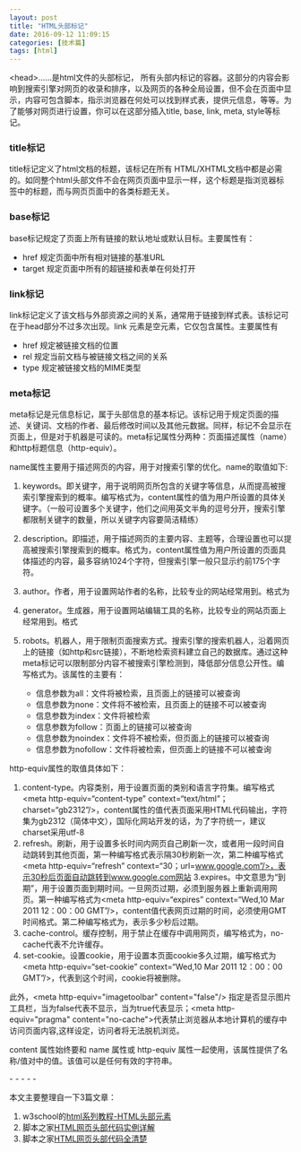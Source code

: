 ```yaml
---
layout: post
title: "HTML头部标记"
date: 2016-09-12 11:09:15
categories: [技术篇]
tags: [html]
---
```

\<head>......</head>是html文件的头部标记， 所有头部内标记的容器。这部分的内容会影响到搜索引擎对网页的收录和排序，以及网页的各种全局设置，但不会在页面中显示，内容可包含脚本，指示浏览器在何处可以找到样式表，提供元信息，等等。为了能够对网页进行设置，你可以在这部分插入title, base, link, meta, style等标记。
 
### title标记
title标记定义了html文档的标题，该标记在所有 HTML/XHTML文档中都是必需的。如同整个html头部文件不会在网页页面中显示一样，这个标题是指浏览器标签中的标题，而与网页页面中的各类标题无关。

### base标记
base标记规定了页面上所有链接的默认地址或默认目标。主要属性有：

* href 规定页面中所有相对链接的基准URL
* target 规定页面中所有的超链接和表单在何处打开


### link标记
link标记定义了该文档与外部资源之间的关系，通常用于链接到样式表。该标记可在于head部分不过多次出现。link 元素是空元素，它仅包含属性。主要属性有

* href 规定被链接文档的位置
* rel 规定当前文档与被链接文档之间的关系
* type 规定被链接文档的MIME类型

### meta标记
meta标记是元信息标记，属于头部信息的基本标记。该标记用于规定页面的描述、关键词、文档的作者、最后修改时间以及其他元数据。同样，标记不会显示在页面上，但是对于机器是可读的。meta标记属性分两种：页面描述属性（name）和http标题信息（http-equiv）。

name属性主要用于描述网页的内容，用于对搜索引擎的优化。name的取值如下:

1. keywords。即关键字，用于说明网页所包含的关键字等信息，从而提高被搜索引擎搜索到的概率。编写格式为<meta name="keywords" content =“关键字”/>，content属性的值为用户所设置的具体关键字。（一般可设置多个关键字，他们之间用英文半角的逗号分开，搜索引擎都限制关键字的数量，所以关键字内容要简洁精练）
2. description。即描述，用于描述网页的主要内容、主题等，合理设置也可以提高被搜索引擎搜索到的概率。格式为<meta name="description" content =“对页面的描述”/>，content属性值为用户所设置的页面具体描述的内容，最多容纳1024个字符，但搜索引擎一般只显示约前175个字符。

3. author。作者，用于设置网站作者的名称，比较专业的网站经常用到。格式为<meta name="author" content =“作者名称”/>
4. generator。生成器，用于设置网站编辑工具的名称，比较专业的网站页面上经常用到。格式<meta name="generator" content =“网站编辑工具名称”/>
5. robots。机器人，用于限制页面搜索方式。搜索引擎的搜索机器人，沿着网页上的链接（如http和src链接），不断地检索资料建立自己的数据库。通过这种meta标记可以限制部分内容不被搜索引擎检测到，降低部分信息公开性。编写格式为<meta name=“robots” content="指令组合">。该属性的主要有：

	* 信息参数为all：文件将被检索，且页面上的链接可以被查询
	* 信息参数为none：文件将不被检索，且页面上的链接不可以被查询
	* 信息参数为index：文件将被检索
	* 信息参数为follow：页面上的链接可以被查询
	* 信息参数为noindex：文件将不被检索，但页面上的链接可以被查询
	* 信息参数为nofollow：文件将被检索，但页面上的链接不可以被查询


http-equiv属性的取值具体如下：

1. content-type。内容类别，用于设置页面的类别和语言字符集。编写格式<meta http-equiv=“content-type” context=“text/html”；charset=“gb2312”/>，content属性的值代表页面采用HTML代码输出，字符集为gb2312（简体中文），国际化网站开发的话，为了字符统一，建议charset采用utf-8
2. refresh。刷新，用于设置多长时间内网页自己刷新一次，或者用一段时间自动跳转到其他页面，第一种编写格式<meta http-equiv=“refresh” context=“30”/>表示隔30秒刷新一次，第二种编写格式<meta http-equiv=“refresh” context=“30；url=www.google.com”/>，表示30秒后页面自动跳转到www.google.com网站
3.expires。中文意思为“到期”，用于设置页面到期时间。一旦网页过期，必须到服务器上重新调用网页。第一种编写格式为<meta http-equiv=“expires” context=“Wed,10 Mar 2011 12：00：00 GMT”/>，content值代表网页过期的时间，必须使用GMT时间格式。第二种编写格式为<meta http-equiv=“expires” context=“30”/>，表示多少秒后过期。
4. cache-control。缓存控制，用于禁止在缓存中调用网页，编写格式为<meta http-equiv=“cache-control” context=“no-cache”/>，no-cache代表不允许缓存。
5. set-cookie。设置cookie，用于设置本页面cookie多久过期，编写格式为<meta http-equiv=“set-cookie” context=“Wed,10 Mar 2011 12：00：00 GMT”/>，代表到这个时间，cookie将被删除。

此外，\<meta http-equiv="imagetoolbar" content="false"/> 指定是否显示图片工具栏，当为false代表不显示，当为true代表显示；\<meta http-equiv="pragma" content="no-cache">代表禁止浏览器从本地计算机的缓存中访问页面内容,这样设定，访问者将无法脱机浏览。

content 属性始终要和 name 属性或 http-equiv 属性一起使用，该属性提供了名称/值对中的值。该值可以是任何有效的字符串。


\- - - - -

本文主要整理自一下3篇文章：

1. w3school的[html系列教程-HTML头部元素](http://www.w3school.com.cn/html/html_head.asp)
2. 脚本之家[HTML网页头部代码实例详解](http://www.jb51.net/web/120748.html)
3. 脚本之家[HTML网页头部代码全清楚](http://www.jb51.net/web/20317.html)